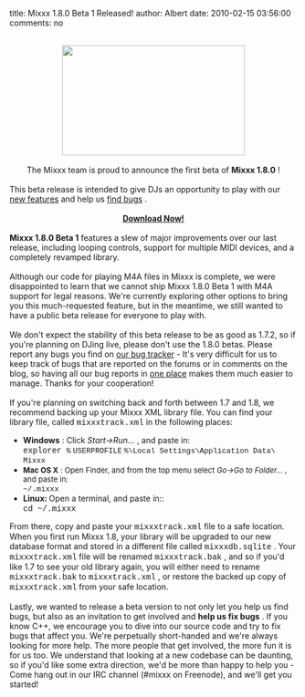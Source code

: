 title: Mixxx 1.8.0 Beta 1 Released!
author: Albert
date: 2010-02-15 03:56:00
comments: no

<div><div style="text-align: center;"><div class="separator" style="clear: both; text-align: center;"><br />
</div>
<div class="separator" style="clear: both; text-align: center;"><a href="{% static '/static/images/news/Picture-10.png' %}" imageanchor="1" style="margin-left: 1em; margin-right: 1em;"><img border="0" src="{% static '/static/images/news/Picture-10.png' %}" height="193" width="320" />
</a>
</div>
<br />
The Mixxx team is proud to announce the first beta of <b>Mixxx 1.8.0</b>
!</div>
<div style="text-align: left;"><br />
</div>
<div style="text-align: left;">This beta release is intended to give DJs an opportunity to play with our <a href="{% url '/news/2009-12-23-mixxx-18-preview.html' %}">new features</a>
 and help us <a href="https://bugs.launchpad.net/mixxx/+filebug">find bugs</a>
.</div>
<div><br />
<div style="text-align: center;"><a href="http://www.mixxx.org/download/"><b>Download Now!</b>
</a>
</div>
</div>
</div>
<div><br />
</div>
<div><b>Mixxx 1.8.0 Beta 1</b>
 features a slew of major improvements over our last release, including looping controls, support for multiple MIDI devices, and a completely revamped library.</div>
<div><br />
</div>
Although our code for playing M4A files in Mixxx is complete, we were disappointed to learn that we cannot ship Mixxx 1.8.0 Beta 1 with M4A support for legal reasons. We're currently exploring other options to bring you this much-requested feature, but in the meantime, we still wanted to have a public beta release for everyone to play with.<br />
<br />
We don't expect the stability of this beta release to be as good as 1.7.2, so if you're planning on DJing live, please don't use the 1.8.0 betas. Please report any bugs you find on <a href="https://bugs.launchpad.net/mixxx/+filebug">our bug tracker</a>
 - It's very difficult for us to keep track of bugs that are reported on the forums or in comments on the blog, so having all our bug reports in <a href="http://bugs.launchpad.net/mixxx">one place</a>
 makes them much easier to manage. Thanks for your cooperation!<br />
<br />
If you're planning on switching back and forth between 1.7 and 1.8, we recommend backing up your Mixxx XML library file. You can find your library file, called <span class="Apple-style-span" style="font-family: 'Courier New', Courier, monospace;">mixxxtrack.xml</span>
 in the following places:<br />
<div><ul><li><b>Windows</b>
: Click <i>Start-&gt;Run...</i>
, and paste in:<br />
 <span class="Apple-style-span" style="font-family: 'Courier New', Courier, monospace;"> explorer </span>
<span class="Apple-style-span" style="font-size: small;"><span class="Apple-style-span" style="font-family: 'Courier New', Courier, monospace;">%</span>
<em style="font-style: normal;"><span class="Apple-style-span" style="font-family: 'Courier New', Courier, monospace;">USERPROFILE</span>
</em>
<span class="Apple-style-span" style="font-family: 'Courier New', Courier, monospace;">%\Local Settings\<wbr></wbr>
Application Data\</span>
<em style="font-style: normal;"><span class="Apple-style-span" style="font-family: 'Courier New', Courier, monospace;">Mixxx</span>
</em>
</span>
</li>
<li><span class="Apple-style-span" style="font-size: small;"><em style="font-style: normal;"><em style="font-style: normal;"><span class="Apple-style-span" style="font-family: inherit;"><b>Mac OS X</b>
: Open Finder, and from the top menu select <i>Go-&gt;Go to Folder...</i>
, and paste in:<br />
<span class="Apple-style-span" style="font-family: arial, sans-serif;"><em style="font-style: normal;"><span class="Apple-style-span" style="font-family: Times;"> </span>
     <span class="Apple-style-span" style="font-family: 'Courier New', Courier, monospace;">~/.mixxx</span>
</em>
</span>
</span>
</em>
</em>
</span>
</li>
<li><b><span class="Apple-style-span" style="font-family: inherit;">Linux: <span class="Apple-style-span" style="font-weight: normal;">Open a terminal, and paste in::<br />
    <span class="Apple-style-span" style="font-family: 'Courier New', Courier, monospace;">cd ~/.mixxx</span>
</span>
</span>
</b>
</li>
</ul>
<div>From there, copy and paste your <span class="Apple-style-span" style="font-family: 'Courier New', Courier, monospace;">mixxxtrack.xml</span>
 file to a safe location. When you first run Mixxx 1.8, your library will be upgraded to our new database format and stored in a different file called <span class="Apple-style-span" style="font-family: 'Courier New', Courier, monospace;">mixxxdb.sqlite</span>
. Your <span class="Apple-style-span" style="font-family: 'courier new';">mixxxtrack.xml</span>
 file will be renamed <span class="Apple-style-span" style="font-family: 'Courier New', Courier, monospace;">mixxxtrack.bak</span>
, and so if you'd like 1.7 to see your old library again, you will either need to rename <span class="Apple-style-span" style="font-family: 'Courier New', Courier, monospace;">mixxxtrack.bak</span>
 to <span class="Apple-style-span" style="font-family: 'Courier New', Courier, monospace;">mixxxtrack.xml</span>
, or restore the backed up copy of <span class="Apple-style-span" style="font-family: 'Courier New', Courier, monospace;">mixxxtrack.xml</span>
 from your safe location.</div>
<br />
Lastly, we wanted to release a beta version to not only let you help us find bugs, but also as an invitation to get involved and <b>help us fix bugs</b>
. If you know C++, we encourage you to dive into our source code and try to fix bugs that affect you. We're perpetually short-handed and we're always looking for more help. The more people that get involved, the more fun it is for us too. We understand that looking at a new codebase can be daunting, so if you'd like some extra direction, we'd be more than happy to help you - Come hang out in our IRC channel (#mixxx on Freenode), and we'll get you started!<br />
<ul></ul>
</div>
